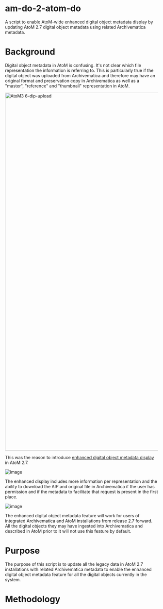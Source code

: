 # am-do-2-atom-do
A script to enable AtoM-wide enhanced digital object metadata display by updating AtoM 2.7 digital object metadata using related Archivematica metadata.

# Background
Digital object metadata in AtoM is confusing. It's not clear which file representation the information is referring to. This is particularly true if the digital object was uploaded from Archivematica and therefore may have an original format and preservation copy in Archivematica as well as a "master", "reference" and "thumbnail" representation in AtoM.

<img width="1180" alt="AtoM3 6-dip-upload" src="https://user-images.githubusercontent.com/672121/114940877-4381e000-9df7-11eb-927b-34546ae097d9.png">


This was the reason to introduce [enhanced digital object metadata display](https://www.accesstomemory.org/en/docs/2.7/user-manual/import-export/upload-digital-object/#digital-object-metadata) in AtoM 2.7.


![image](https://user-images.githubusercontent.com/672121/114941560-2dc0ea80-9df8-11eb-931b-bdb2e464baf5.png)

The enhanced display includes more information per representation and the ability to download the AIP and original file in Archivematica if the user has permission and if the metadata to facilitate that request is present in the first place. 

![image](https://user-images.githubusercontent.com/672121/114941839-81333880-9df8-11eb-8bf2-d330afeba688.png)

The enhanced digital object metadata feature will work for users of integrated Archivematica and AtoM installations from release 2.7 forward. All the digital objects they may have ingested into Archivematica and described in AtoM prior to it will not use this feature by default.

# Purpose

The purpose of this script is to update all the legacy data in AtoM 2.7 installations with related Archivematica metadata to enable the enhanced digital object metadata feature for all the digital objects currently in the system.

# Methodology
